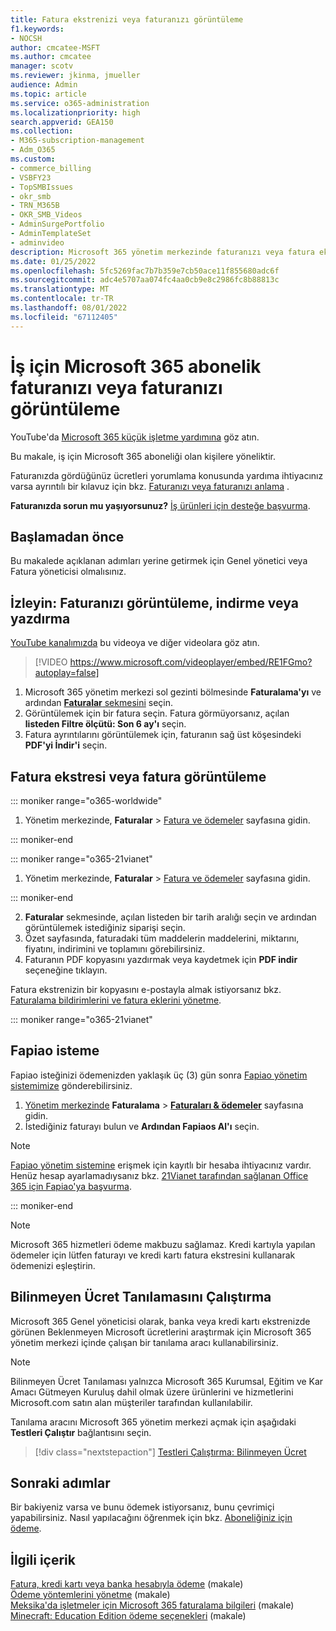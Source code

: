 ```yaml
---
title: Fatura ekstrenizi veya faturanızı görüntüleme
f1.keywords:
- NOCSH
author: cmcatee-MSFT
ms.author: cmcatee
manager: scotv
ms.reviewer: jkinma, jmueller
audience: Admin
ms.topic: article
ms.service: o365-administration
ms.localizationpriority: high
search.appverid: GEA150
ms.collection:
- M365-subscription-management
- Adm_O365
ms.custom:
- commerce_billing
- VSBFY23
- TopSMBIssues
- okr_smb
- TRN_M365B
- OKR_SMB_Videos
- AdminSurgePortfolio
- AdminTemplateSet
- adminvideo
description: Microsoft 365 yönetim merkezinde faturanızı veya fatura ekstrenizi bulun. Ayrıca, faturanızı kaydedebilir ve faturanızın bir kopyasını yazdırabilirsiniz.
ms.date: 01/25/2022
ms.openlocfilehash: 5fc5269fac7b7b359e7cb50ace11f855680adc6f
ms.sourcegitcommit: adc4e5707aa074fc4aa0cb9e8c2986fc8b88813c
ms.translationtype: MT
ms.contentlocale: tr-TR
ms.lasthandoff: 08/01/2022
ms.locfileid: "67112405"
---
```

# <a name="view-your-microsoft-365-for-business-subscription-bill-or-invoice"></a>İş için Microsoft 365 abonelik faturanızı veya faturanızı görüntüleme

YouTube'da [Microsoft 365 küçük işletme yardımına](https://go.microsoft.com/fwlink/?linkid=2197659) göz atın.

Bu makale, iş için Microsoft 365 aboneliği olan kişilere yöneliktir.
  
Faturanızda gördüğünüz ücretleri yorumlama konusunda yardıma ihtiyacınız varsa ayrıntılı bir kılavuz için bkz. [Faturanızı veya faturanızı anlama](understand-your-invoice2.md) .
  
**Faturanızda sorun mu yaşıyorsunuz?** [İş ürünleri için desteğe başvurma](../../admin/get-help-support.md).

## <a name="before-you-begin"></a>Başlamadan önce

Bu makalede açıklanan adımları yerine getirmek için Genel yönetici veya Fatura yöneticisi olmalısınız.
  
## <a name="watch-view-download-or-print-your-bill"></a>İzleyin: Faturanızı görüntüleme, indirme veya yazdırma

[YouTube kanalımızda](https://go.microsoft.com/fwlink/?linkid=2197915) bu videoya ve diğer videolara göz atın.

> [!VIDEO https://www.microsoft.com/videoplayer/embed/RE1FGmo?autoplay=false]

1. Microsoft 365 yönetim merkezi sol gezinti bölmesinde **Faturalama'yı** ve ardından <a href="https://go.microsoft.com/fwlink/p/?linkid=2102895" target="_blank">**Faturalar** sekmesini</a> seçin.
1. Görüntülemek için bir fatura seçin. Fatura görmüyorsanız, açılan **listeden Filtre ölçütü: Son 6 ay'ı** seçin.
1. Fatura ayrıntılarını görüntülemek için, faturanın sağ üst köşesindeki **PDF'yi İndir'i** seçin.

## <a name="view-a-bill-or-invoice"></a>Fatura ekstresi veya fatura görüntüleme

::: moniker range="o365-worldwide"

1. Yönetim merkezinde, **Faturalar** \> <a href="https://go.microsoft.com/fwlink/p/?linkid=2102895" target="_blank">Fatura ve ödemeler</a> sayfasına gidin.

::: moniker-end

::: moniker range="o365-21vianet"

1. Yönetim merkezinde, **Faturalar** \> <a href="https://go.microsoft.com/fwlink/p/?linkid=2127421" target="_blank">Fatura ve ödemeler</a> sayfasına gidin.

::: moniker-end

2. **Faturalar** sekmesinde, açılan listeden bir tarih aralığı seçin ve ardından görüntülemek istediğiniz siparişi seçin.
3. Özet sayfasında, faturadaki tüm maddelerin maddelerini, miktarını, fiyatını, indirimini ve toplamını görebilirsiniz.
4. Faturanın PDF kopyasını yazdırmak veya kaydetmek için **PDF indir** seçeneğine tıklayın.

Fatura ekstrenizin bir kopyasını e-postayla almak istiyorsanız bkz. [Faturalama bildirimlerini ve fatura eklerini yönetme](manage-billing-notifications.md).

::: moniker range="o365-21vianet"

## <a name="request-a-fapiao"></a>Fapiao isteme

Fapiao isteğinizi ödemenizden yaklaşık üç (3) gün sonra [Fapiao yönetim sistemimize](https://go.microsoft.com/fwlink/p/?linkid=837465) gönderebilirsiniz.

1. <a href="https://go.microsoft.com/fwlink/p/?linkid=850627" target="_blank">Yönetim merkezinde</a> **Faturalama** > <a href="https://go.microsoft.com/fwlink/p/?linkid=2127421" target="_blank">**Faturaları & ödemeler**</a> sayfasına gidin.
2. İstediğiniz faturayı bulun ve **Ardından Fapiaos Al'ı** seçin.

> [!NOTE]
>
> [Fapiao yönetim sistemine](https://go.microsoft.com/fwlink/p/?linkid=837465) erişmek için kayıtlı bir hesaba ihtiyacınız vardır. Henüz hesap ayarlamadıysanız bkz. [21Vianet tarafından sağlanan Office 365 için Fapiao'ya başvurma](../../admin/services-in-china/apply-for-a-fapiao.md).

::: moniker-end

> [!NOTE]
>
> Microsoft 365 hizmetleri ödeme makbuzu sağlamaz.
> Kredi kartıyla yapılan ödemeler için lütfen faturayı ve kredi kartı fatura ekstresini kullanarak ödemenizi eşleştirin.

## <a name="run-the-unknown-charge-diagnostic"></a>Bilinmeyen Ücret Tanılamasını Çalıştırma

Microsoft 365 Genel yöneticisi olarak, banka veya kredi kartı ekstrenizde görünen Beklenmeyen Microsoft ücretlerini araştırmak için Microsoft 365 yönetim merkezi içinde çalışan bir tanılama aracı kullanabilirsiniz.

> [!NOTE]
> Bilinmeyen Ücret Tanılaması yalnızca Microsoft 365 Kurumsal, Eğitim ve Kar Amacı Gütmeyen Kuruluş dahil olmak üzere ürünlerini ve hizmetlerini Microsoft.com satın alan müşteriler tarafından kullanılabilir.

Tanılama aracını Microsoft 365 yönetim merkezi açmak için aşağıdaki **Testleri Çalıştır** bağlantısını seçin.

>[!div class="nextstepaction"]
>[Testleri Çalıştırma: Bilinmeyen Ücret](https://aka.ms/PillarUnknownCharge)

## <a name="next-steps"></a>Sonraki adımlar

Bir bakiyeniz varsa ve bunu ödemek istiyorsanız, bunu çevrimiçi yapabilirsiniz. Nasıl yapılacağını öğrenmek için bkz. [Aboneliğiniz için ödeme](pay-for-your-subscription.md).

## <a name="related-content"></a>İlgili içerik

[Fatura, kredi kartı veya banka hesabıyla ödeme](pay-for-your-subscription.md) (makale) \
[Ödeme yöntemlerini yönetme](manage-payment-methods.md) (makale) \
[Meksika'da işletmeler için Microsoft 365 faturalama bilgileri](mexico-billing-info.md) (makale) \
[Minecraft: Education Edition ödeme seçenekleri](/education/windows/school-get-minecraft) (makale)
